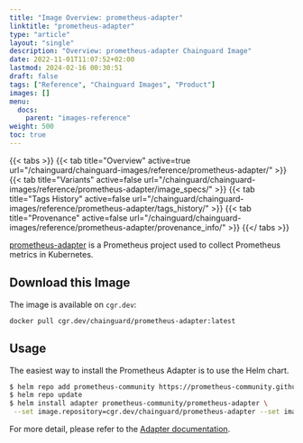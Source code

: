 ```yaml
---
title: "Image Overview: prometheus-adapter"
linktitle: "prometheus-adapter"
type: "article"
layout: "single"
description: "Overview: prometheus-adapter Chainguard Image"
date: 2022-11-01T11:07:52+02:00
lastmod: 2024-02-16 00:30:51
draft: false
tags: ["Reference", "Chainguard Images", "Product"]
images: []
menu: 
  docs: 
    parent: "images-reference"
weight: 500
toc: true
---
```


{{< tabs >}}
{{< tab title="Overview" active=true url="/chainguard/chainguard-images/reference/prometheus-adapter/" >}}
{{< tab title="Variants" active=false url="/chainguard/chainguard-images/reference/prometheus-adapter/image_specs/" >}}
{{< tab title="Tags History" active=false url="/chainguard/chainguard-images/reference/prometheus-adapter/tags_history/" >}}
{{< tab title="Provenance" active=false url="/chainguard/chainguard-images/reference/prometheus-adapter/provenance_info/" >}}
{{</ tabs >}}



<!--overview:start-->
[prometheus-adapter](https://github.com/kubernetes-sigs/prometheus-adapter) is a Prometheus project used to collect Prometheus metrics in Kubernetes.
<!--overview:end-->

<!--getting:start-->
## Download this Image
The image is available on `cgr.dev`:

```
docker pull cgr.dev/chainguard/prometheus-adapter:latest
```
<!--getting:end-->

<!--body:start-->
## Usage

The easiest way to install the Prometheus Adapter is to use the Helm chart.

```bash
$ helm repo add prometheus-community https://prometheus-community.github.io/helm-charts
$ helm repo update
$ helm install adapter prometheus-community/prometheus-adapter \
 --set image.repository=cgr.dev/chainguard/prometheus-adapter --set image.tag=latest
```

For more detail, please refer to the [Adapter documentation](https://github.com/kubernetes-sigs/prometheus-adapter).
<!--body:end-->


